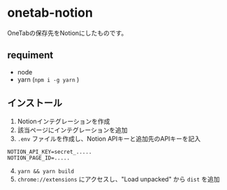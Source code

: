 # onetab-notion

OneTabの保存先をNotionにしたものです。

## requiment

- node
- yarn (`npm i -g yarn` )

## インストール

1. Notionインテグレーションを作成
2. 該当ページにインテグレーションを追加
3. `.env` ファイルを作成し、Notion APIキーと追加先のAPIキーを記入

```
NOTION_API_KEY=secret_.....
NOTION_PAGE_ID=.....
```

4. `yarn && yarn build`
5. `chrome://extensions` にアクセスし、"Load unpacked" から `dist` を追加

